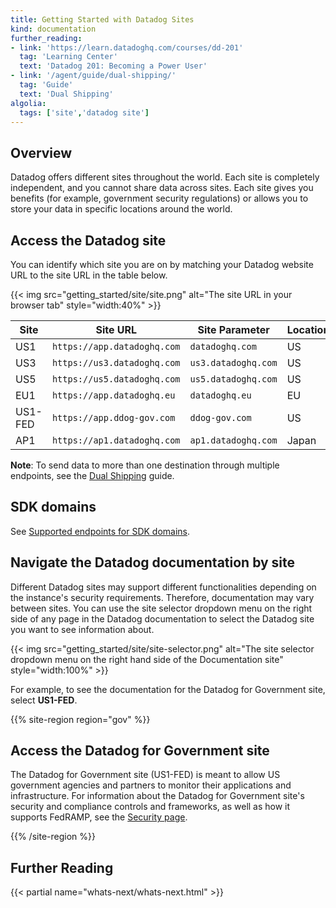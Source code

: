 ```yaml
---
title: Getting Started with Datadog Sites
kind: documentation
further_reading:
- link: 'https://learn.datadoghq.com/courses/dd-201'
  tag: 'Learning Center'
  text: 'Datadog 201: Becoming a Power User'
- link: '/agent/guide/dual-shipping/'
  tag: 'Guide'
  text: 'Dual Shipping'
algolia:
  tags: ['site','datadog site']
---
```


## Overview

Datadog offers different sites throughout the world. Each site is completely independent, and you cannot share data across sites. Each site gives you benefits (for example, government security regulations) or allows you to store your data in specific locations around the world.

## Access the Datadog site

You can identify which site you are on by matching your Datadog website URL to the site URL in the table below.

{{< img src="getting_started/site/site.png" alt="The site URL in your browser tab" style="width:40%" >}}

| Site    | Site URL                    | Site Parameter      | Location |
|---------|-----------------------------|---------------------|----------|
| US1     | `https://app.datadoghq.com` | `datadoghq.com`     | US       |
| US3     | `https://us3.datadoghq.com` | `us3.datadoghq.com` | US       |
| US5     | `https://us5.datadoghq.com` | `us5.datadoghq.com` | US       |
| EU1     | `https://app.datadoghq.eu`  | `datadoghq.eu`      | EU       |
| US1-FED | `https://app.ddog-gov.com`  | `ddog-gov.com`      | US       |
| AP1     | `https://ap1.datadoghq.com` | `ap1.datadoghq.com` | Japan |

**Note**: To send data to more than one destination through multiple endpoints, see the [Dual Shipping][2] guide.

## SDK domains

See [Supported endpoints for SDK domains][3].

## Navigate the Datadog documentation by site

Different Datadog sites may support different functionalities depending on the instance's security requirements. Therefore, documentation may vary between sites. You can use the site selector dropdown menu on the right side of any page in the Datadog documentation to select the Datadog site you want to see information about.

{{< img src="getting_started/site/site-selector.png" alt="The site selector dropdown menu on the right hand side of the Documentation site" style="width:100%" >}}

For example, to see the documentation for the Datadog for Government site, select **US1-FED**.

{{% site-region region="gov" %}}

## Access the Datadog for Government site

The Datadog for Government site (US1-FED) is meant to allow US government agencies and partners to monitor their applications and infrastructure. For information about the Datadog for Government site's security and compliance controls and frameworks, as well as how it supports FedRAMP, see the [Security page][1].

[1]: https://www.datadoghq.com/security/
{{% /site-region %}}

## Further Reading

{{< partial name="whats-next/whats-next.html" >}}

[2]: /agent/guide/dual-shipping/
[3]: /real_user_monitoring/#supported-endpoints-for-sdk-domains
